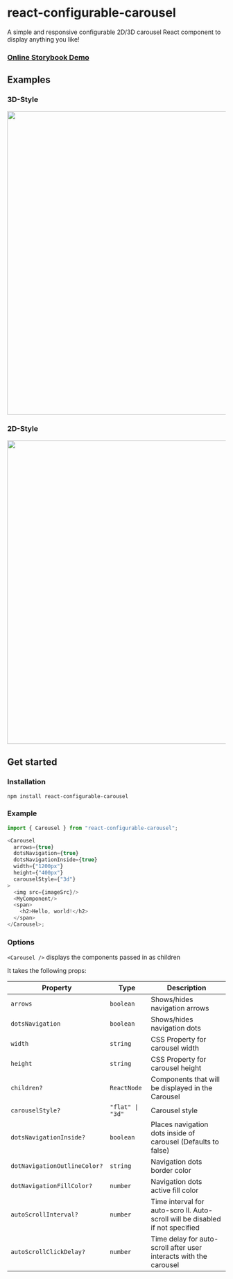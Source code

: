 # react-configurable-carousel

A simple and responsive configurable 2D/3D carousel React component to display anything you like!

### [Online Storybook Demo](https://daniel-ilin.github.io/react-configurable-carousel/?path=/story/carousel--first-story)

## Examples

### 3D-Style

<img src="https://media3.giphy.com/media/x4l2PXDCIx6MYSsQPK/giphy.gif?cid=790b76115829a48c487fd14a36da3418fa5997ac1bd6541b&rid=giphy.gif&ct=g" width="700" />

### 2D-Style

<img src="https://media0.giphy.com/media/gAF6DM0L4vfXhDKA8h/giphy.gif?cid=790b761175be94dd450583df7eb6bdf7057d3caa5ac00d75&rid=giphy.gif&ct=g" width="700" />

## Get started

### Installation

```console
npm install react-configurable-carousel
```

### Example

```js
import { Carousel } from "react-configurable-carousel";

<Carousel
  arrows={true}
  dotsNavigation={true}
  dotsNavigationInside={true}
  width={"1200px"}
  height={"400px"}
  carouselStyle={"3d"}
>  
  <img src={imageSrc}/>  
  <MyComponent/>
  <span>
    <h2>Hello, world!</h2>
  </span>
</Carousel>;
```

### Options

`<Carousel />` displays the components passed in as children

It takes the following props:

| Property                     | Type             | Description                                                                   |
| ---------------------------- | ---------------- | ----------------------------------------------------------------------------- |
| `arrows`                     | `boolean`        | Shows/hides navigation arrows                                                 |
| `dotsNavigation`             | `boolean`        | Shows/hides navigation dots                                                   |
| `width`                      | `string`         | CSS Property for carousel width                                               |
| `height`                     | `string`         | CSS Property for carousel height                                              |
| `children?`                  | `ReactNode`      | Components that will be displayed in the Carousel                             |
| `carouselStyle?`             | `"flat" \| "3d"` | Carousel style                                                                |
| `dotsNavigationInside?`      | `boolean`        | Places navigation dots inside of carousel (Defaults to false)                 |
| `dotNavigationOutlineColor?` | `string`         | Navigation dots border color                                                  |
| `dotNavigationFillColor?`    | `number`         | Navigation dots active fill color                                             |
| `autoScrollInterval?`        | `number`         | Time interval for auto-scro ll. Auto-scroll will be disabled if not specified |
| `autoScrollClickDelay?`      | `number`         | Time delay for auto-scroll after user interacts with the carousel             |
